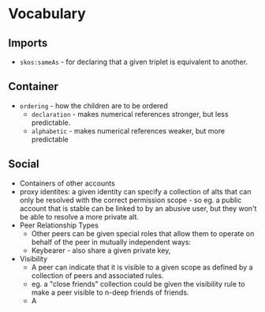 # Vocabulary

## Imports

- `skos:sameAs` - for declaring that a given triplet is equivalent to another.

## Container

- `ordering` - how the children are to be ordered
	- `declaration` - makes numerical references stronger, but less predictable.
	- `alphabetic` - makes numerical references weaker, but more predictable

## Social

- Containers of other accounts
- proxy identites: a given identity can specify a collection of alts that can only be resolved with the correct permission scope - so eg. a public account that is stable can be linked to by an abusive user, but they won't be able to resolve a more private alt.
- Peer Relationship Types
	- Other peers can be given special roles that allow them to operate on behalf of the peer in mutually independent ways:
	- Keybearer - also share a given private key, 
- Visibility
	- A peer can indicate that it is visible to a given scope as defined by a collection of peers and associated rules. 
	- eg. a "close friends" collection could be given the visibility rule to make a peer visible to n-deep friends of friends.
	- A 
